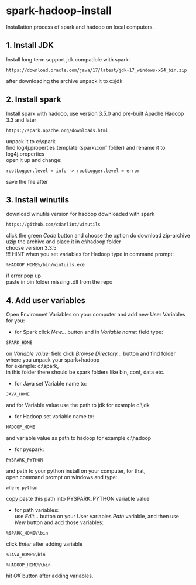 # spark-hadoop-install
Installation process of spark and hadoop on local computers.

## 1. Install JDK
Install long term support jdk compatible with spark:
```
https://download.oracle.com/java/17/latest/jdk-17_windows-x64_bin.zip
```
after downloading the archive unpack it to c:\jdk

## 2. Install spark
Install spark with hadoop, use version 3.5.0 and pre-built Apache Hadoop 3.3 and later
```
https://spark.apache.org/downloads.html
```
unpack it to c:\spark  
find log4j.properties.template (spark\conf folder) and rename it to log4j.properties  
open it up and change:
```
rootLogger.level = info -> rootLogger.level = error
```
save the file after
## 3. Install winutils
download winutils version for hadoop downloaded with spark
```
https://github.com/cdarlint/winutils
```
click the green *Code* button and choose the option do download zip-archive  
uzip the archive and place it in c:\hadoop folder  
choose version 3.3.5  
!!! HINT when you set variables for Hadoop type in command prompt:
```
%HADOOP_HOME%/bin/wintuils.exe
```
if error pop up  
paste in bin folder missing .dll from the repo

## 4. Add user variables
Open Environmet Variables on your computer and add new User Variables for you:

* for Spark
click *New...* button and in *Variable name:* field type:
```
SPARK_HOME
```
on *Variable value:* field click *Browse Directory...* button and find folder where you unpack your spark+hadoop  
for example: c:\spark,  
in this folder there should be spark folders like bin, conf, data etc.

* for Java set Variable name to:
```
JAVA_HOME
```
and for Variable value use the path to jdk for example c:\jdk

* for Hadoop set variable name to:
```
HADOOP_HOME
```
and variable value as path to hadoop for example c:\hadoop

* for pyspark:
```
PYSPARK_PYTHON
```
and path to your python install on your computer, for that,  
open command prompt on windows and type:
```
where python
```
copy paste this path into PYSPARK_PYTHON variable value

* for path variables:  
use *Edit...* button on your User variables *Path* variable, and then use *New* button and add those variables:
```
%SPARK_HOME%\bin
```
click *Enter* after adding variable
```
%JAVA_HOME%\bin
```
```
%HADOOP_HOME%\bin
```
hit *OK* button after adding variables.




